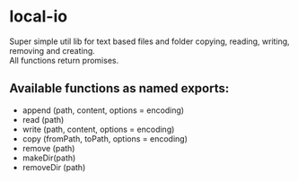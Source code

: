 # local-io
Super simple util lib for text based files and folder copying, reading, writing, removing and creating.  
All functions return promises.

## Available functions as named exports:
-  append (path, content, options = encoding)
-  read (path)
-  write (path, content, options = encoding)
-  copy (fromPath, toPath, options = encoding)
-  remove (path)
-  makeDir(path)
-  removeDir (path)
